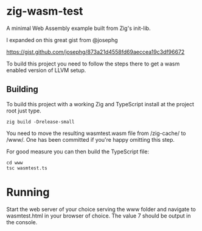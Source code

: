 # zig-wasm-test
A minimal Web Assembly example built from Zig's init-lib.

I expanded on this great gist from @josephg 

https://gist.github.com/josephg/873a21d4558fd69aeccea19c3df96672

To build this project you need to follow the steps there to get a wasm enabled version of LLVM setup.

## Building

To build this project with a working Zig and TypeScript install at the project root just type.

```
zig build -Drelease-small
```

You need to move the resulting wasmtest.wasm file from /zig-cache/ to /www/. One has been committed if you're happy omitting this step.

For good measure you can then build the TypeScript file:

```
cd www
tsc wasmtest.ts
```

# Running
Start the web server of your choice serving the www folder and navigate to wasmtest.html in your browser of choice. The value 7 should be output in the console.
